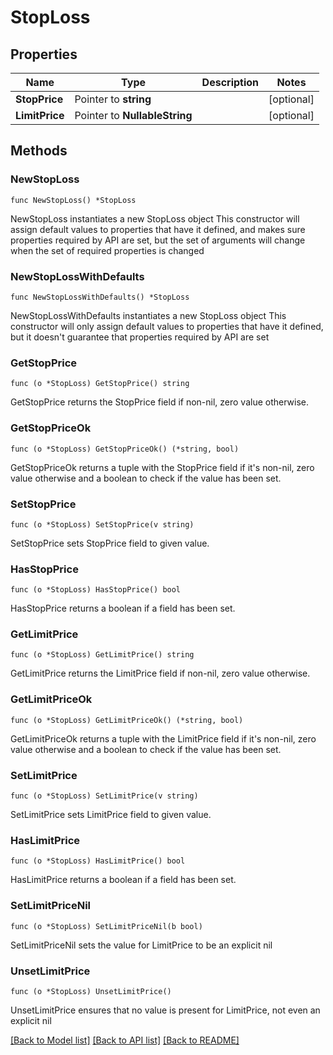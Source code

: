 # StopLoss

## Properties

Name | Type | Description | Notes
------------ | ------------- | ------------- | -------------
**StopPrice** | Pointer to **string** |  | [optional] 
**LimitPrice** | Pointer to **NullableString** |  | [optional] 

## Methods

### NewStopLoss

`func NewStopLoss() *StopLoss`

NewStopLoss instantiates a new StopLoss object
This constructor will assign default values to properties that have it defined,
and makes sure properties required by API are set, but the set of arguments
will change when the set of required properties is changed

### NewStopLossWithDefaults

`func NewStopLossWithDefaults() *StopLoss`

NewStopLossWithDefaults instantiates a new StopLoss object
This constructor will only assign default values to properties that have it defined,
but it doesn't guarantee that properties required by API are set

### GetStopPrice

`func (o *StopLoss) GetStopPrice() string`

GetStopPrice returns the StopPrice field if non-nil, zero value otherwise.

### GetStopPriceOk

`func (o *StopLoss) GetStopPriceOk() (*string, bool)`

GetStopPriceOk returns a tuple with the StopPrice field if it's non-nil, zero value otherwise
and a boolean to check if the value has been set.

### SetStopPrice

`func (o *StopLoss) SetStopPrice(v string)`

SetStopPrice sets StopPrice field to given value.

### HasStopPrice

`func (o *StopLoss) HasStopPrice() bool`

HasStopPrice returns a boolean if a field has been set.

### GetLimitPrice

`func (o *StopLoss) GetLimitPrice() string`

GetLimitPrice returns the LimitPrice field if non-nil, zero value otherwise.

### GetLimitPriceOk

`func (o *StopLoss) GetLimitPriceOk() (*string, bool)`

GetLimitPriceOk returns a tuple with the LimitPrice field if it's non-nil, zero value otherwise
and a boolean to check if the value has been set.

### SetLimitPrice

`func (o *StopLoss) SetLimitPrice(v string)`

SetLimitPrice sets LimitPrice field to given value.

### HasLimitPrice

`func (o *StopLoss) HasLimitPrice() bool`

HasLimitPrice returns a boolean if a field has been set.

### SetLimitPriceNil

`func (o *StopLoss) SetLimitPriceNil(b bool)`

 SetLimitPriceNil sets the value for LimitPrice to be an explicit nil

### UnsetLimitPrice
`func (o *StopLoss) UnsetLimitPrice()`

UnsetLimitPrice ensures that no value is present for LimitPrice, not even an explicit nil

[[Back to Model list]](../README.md#documentation-for-models) [[Back to API list]](../README.md#documentation-for-api-endpoints) [[Back to README]](../README.md)


